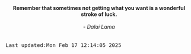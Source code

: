 
<div align="center"><b><span>Remember that sometimes not getting what you want is a wonderful stroke of luck.</span></b><br><br><i> - Dalai Lama</i></div>
<br><br><kbd>Last updated:Mon Feb 17 12:14:05 2025</kbd>